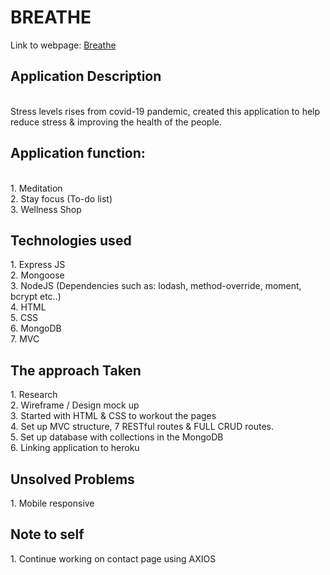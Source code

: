 <h1>BREATHE</h1>
Link to webpage: <a href="https://breathe-meditation.herokuapp.com/">Breathe</a>

<h2>Application Description</h2><br>
Stress levels rises from covid-19 pandemic, created this application to help reduce stress & improving the health of the people.

<h2>Application function:</h2><br>
1. Meditation<br>
2. Stay focus (To-do list)<br>
3. Wellness Shop<br>

<h2>Technologies used</h2>
1. Express JS<br>
2. Mongoose<br>
3. NodeJS (Dependencies such as: lodash, method-override, moment, bcrypt etc..) <br>
4. HTML<br>
5. CSS<br>
6. MongoDB<br>
7. MVC<br>

<h2>The approach Taken</h2>
1. Research<br>
2. Wireframe / Design mock up<br>
3. Started with HTML & CSS to workout the pages<br>
4. Set up MVC structure, 7 RESTful routes &  FULL CRUD routes.<br>
5. Set up database with collections in the MongoDB<br>
6. Linking application to heroku

<h2>Unsolved Problems</h2>
1. Mobile responsive<br>

<h2>Note to self</h2>
1. Continue working on contact page using AXIOS<br>





